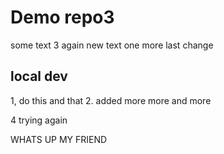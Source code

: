 # Demo repo3

some text 3
again new text
one more last change

## local dev

1, do this and that
2. added more
more and more

4 trying  again

WHATS UP MY FRIEND